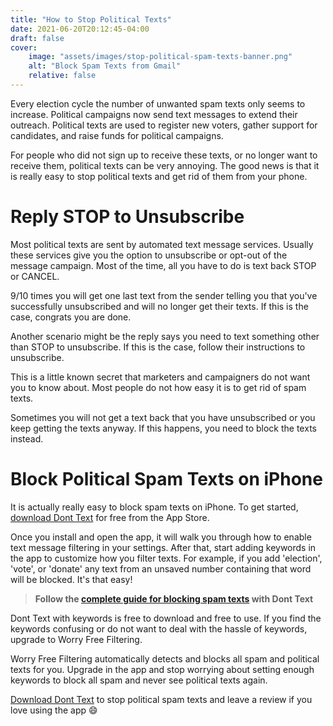```yaml
---
title: "How to Stop Political Texts"
date: 2021-06-20T20:12:45-04:00
draft: false
cover:
    image: "assets/images/stop-political-spam-texts-banner.png"
    alt: "Block Spam Texts from Gmail"
    relative: false 
---
```


Every election cycle the number of unwanted spam texts only seems to increase. Political campaigns now send text messages to extend their outreach. Political texts are used to register new voters, gather support for candidates, and raise funds for political campaigns. 

For people who did not sign up to receive these texts, or no longer want to receive them, political texts can be very annoying. The good news is that it is really easy to stop political texts and get rid of them from your phone.

# Reply STOP to Unsubscribe

Most political texts are sent by automated text message services. Usually these services give you the option to unsubscribe or opt-out of the message campaign. Most of the time, all you have to do is text back STOP or CANCEL.

9/10 times you will get one last text from the sender telling you that you've successfully unsubscribed and will no longer get their texts. If this is the case, congrats you are done. 

Another scenario might be the reply says you need to text something other than STOP to unsubscribe. If this is the case, follow their instructions to unsubscribe.

This is a little known secret that marketers and campaigners do not want you to know about. Most people do not how easy it is to get rid of spam texts.

Sometimes you will not get a text back that you have unsubscribed or you keep getting the texts anyway. If this happens, you need to block the texts instead.

# Block Political Spam Texts on iPhone

It is actually really easy to block spam texts on iPhone. To get started, [download Dont Text](https://apps.apple.com/us/app/dont-text/id1540836811) for free from the App Store.

Once you install and open the app, it will walk you through how to enable text message filtering in your settings. After that, start adding keywords in the app to customize how you filter texts. For example, if you add 'election', 'vote', or 'donate' any text from an unsaved number containing that word will be blocked. It's that easy! 

> **Follow the [complete guide for blocking spam texts](/blog/block-spam-texts) with Dont Text**

Dont Text with keywords is free to download and free to use. If you find the keywords confusing or do not want to deal with the hassle of keywords, upgrade to Worry Free Filtering. 

Worry Free Filtering automatically detects and blocks all spam and political texts for you. Upgrade in the app and stop worrying about setting enough keywords to block all spam and never see political texts again. 

[Download Dont Text](https://apps.apple.com/us/app/dont-text/id1540836811) to stop political spam texts and leave a review if you love using the app :smile: